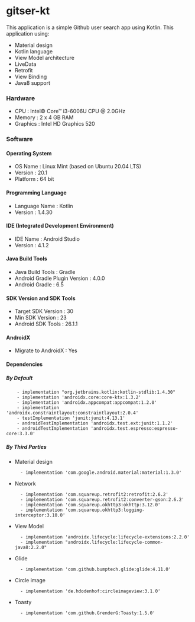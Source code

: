# gitser-kt
This application is a simple Github user search app using Kotlin. This application using:
- Material design
- Kotlin language
- View Model architecture
- LiveData
- Retrofit
- View Binding
- Java8 support

### Hardware
- CPU : Intel© Core™ i3-6006U CPU @ 2.0GHz
- Memory : 2 x 4 GB RAM
- Graphics : Intel HD Graphics 520

### Software
#### Operating System
- OS Name : Linux Mint (based on Ubuntu 20.04 LTS)
- Version : 20.1
- Platform : 64 bit

#### Programming Language
- Language Name : Kotlin
- Version : 1.4.30

#### IDE (Integrated Development Environment)
- IDE Name : Android Studio
- Version : 4.1.2

#### Java Build Tools
- Java Build Tools : Gradle
- Android Gradle Plugin Version : 4.0.0
- Android Gradle : 6.5

#### SDK Version and SDK Tools
- Target SDK Version : 30
- Min SDK Version : 23
- Android SDK Tools : 26.1.1

#### AndroidX
- Migrate to AndroidX : Yes

#### Dependencies
##### By Default
        - implementation "org.jetbrains.kotlin:kotlin-stdlib:1.4.30"
        - implementation 'androidx.core:core-ktx:1.3.2'
        - implementation 'androidx.appcompat:appcompat:1.2.0'
        - implementation 'androidx.constraintlayout:constraintlayout:2.0.4'
        - testImplementation 'junit:junit:4.13.1'
        - androidTestImplementation 'androidx.test.ext:junit:1.1.2'
        - androidTestImplementation 'androidx.test.espresso:espresso-core:3.3.0'

##### By Third Parties
- Material design

        - implementation 'com.google.android.material:material:1.3.0'

- Network

        - implementation 'com.squareup.retrofit2:retrofit:2.6.2'
        - implementation 'com.squareup.retrofit2:converter-gson:2.6.2'
        - implementation 'com.squareup.okhttp3:okhttp:3.12.0'
        - implementation 'com.squareup.okhttp3:logging-interceptor:3.10.0'

- View Model

        - implementation 'androidx.lifecycle:lifecycle-extensions:2.2.0'
        - implementation "androidx.lifecycle:lifecycle-common-java8:2.2.0"

- Glide

        - implementation 'com.github.bumptech.glide:glide:4.11.0'

- Circle image

        - implementation 'de.hdodenhof:circleimageview:3.1.0'

- Toasty

        - implementation 'com.github.GrenderG:Toasty:1.5.0'
